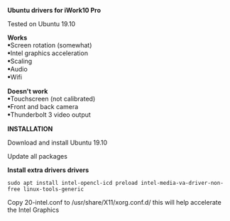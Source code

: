 <b>Ubuntu drivers for iWork10 Pro</b>

Tested on Ubuntu 19.10

<p><b>Works</b><br>
ꔷScreen rotation (somewhat)<br>
ꔷIntel graphics acceleration<br>
ꔷScaling<br>
ꔷAudio<br>
ꔷWifi</p>

<p><b>Doesn't work</b><br>
ꔷTouchscreen (not calibrated)<br>
ꔷFront and back camera<br>
ꔷThunderbolt 3 video output</p>


<b>INSTALLATION</b>

Download and install Ubuntu 19.10

Update all packages

<b>Install extra drivers drivers</b>

`sudo apt install intel-opencl-icd preload intel-media-va-driver-non-free linux-tools-generic`

Copy 20-intel.conf to /usr/share/X11/xorg.conf.d/ this will help accelerate the Intel Graphics

